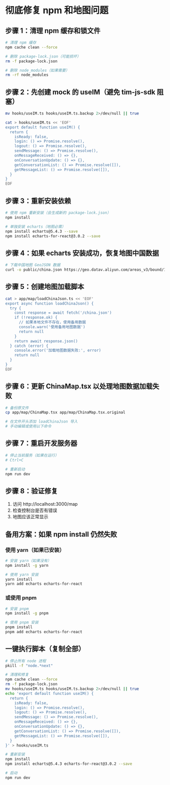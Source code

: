 # 彻底修复 npm 和地图问题

## 步骤 1：清理 npm 缓存和锁文件
```bash
# 清理 npm 缓存
npm cache clean --force

# 删除 package-lock.json（可能损坏）
rm -f package-lock.json

# 删除 node_modules（如果需要）
rm -rf node_modules
```

## 步骤 2：先创建 mock 的 useIM（避免 tim-js-sdk 阻塞）
```bash
mv hooks/useIM.ts hooks/useIM.ts.backup 2>/dev/null || true

cat > hooks/useIM.ts << 'EOF'
export default function useIM() {
  return {
    isReady: false,
    login: () => Promise.resolve(),
    logout: () => Promise.resolve(),
    sendMessage: () => Promise.resolve(),
    onMessageReceived: () => {},
    onConversationUpdate: () => {},
    getConversationList: () => Promise.resolve([]),
    getMessageList: () => Promise.resolve([]),
  }
}
EOF
```

## 步骤 3：重新安装依赖
```bash
# 使用 npm 重新安装（会生成新的 package-lock.json）
npm install

# 单独安装 echarts（地图必需）
npm install echarts@5.4.3 --save
npm install echarts-for-react@3.0.2 --save
```

## 步骤 4：如果 echarts 安装成功，恢复地图中国数据
```bash
# 下载中国地图 GeoJSON 数据
curl -o public/china.json https://geo.datav.aliyun.com/areas_v3/bound/100000_full.json
```

## 步骤 5：创建地图加载脚本
```bash
cat > app/map/loadChinaJson.ts << 'EOF'
export async function loadChinaJson() {
  try {
    const response = await fetch('/china.json')
    if (!response.ok) {
      // 如果本地文件不存在，使用备用数据
      console.warn('使用备用地图数据')
      return null
    }
    return await response.json()
  } catch (error) {
    console.error('加载地图数据失败:', error)
    return null
  }
}
EOF
```

## 步骤 6：更新 ChinaMap.tsx 以处理地图数据加载失败
```bash
# 备份原文件
cp app/map/ChinaMap.tsx app/map/ChinaMap.tsx.original

# 在文件开头添加 loadChinaJson 导入
# 手动编辑或使用以下命令
```

## 步骤 7：重启开发服务器
```bash
# 停止当前服务（如果在运行）
# Ctrl+C

# 重新启动
npm run dev
```

## 步骤 8：验证修复
1. 访问 http://localhost:3000/map
2. 检查控制台是否有错误
3. 地图应该正常显示

## 备用方案：如果 npm install 仍然失败

### 使用 yarn（如果已安装）
```bash
# 安装 yarn（如果没有）
npm install -g yarn

# 使用 yarn 安装
yarn install
yarn add echarts echarts-for-react
```

### 或使用 pnpm
```bash
# 安装 pnpm
npm install -g pnpm

# 使用 pnpm 安装
pnpm install
pnpm add echarts echarts-for-react
```

## 一键执行脚本（复制全部）
```bash
# 停止所有 node 进程
pkill -f "node.*next"

# 清理和修复
npm cache clean --force
rm -f package-lock.json
mv hooks/useIM.ts hooks/useIM.ts.backup 2>/dev/null || true
echo 'export default function useIM() {
  return {
    isReady: false,
    login: () => Promise.resolve(),
    logout: () => Promise.resolve(),
    sendMessage: () => Promise.resolve(),
    onMessageReceived: () => {},
    onConversationUpdate: () => {},
    getConversationList: () => Promise.resolve([]),
    getMessageList: () => Promise.resolve([]),
  }
}' > hooks/useIM.ts

# 重新安装
npm install
npm install echarts@5.4.3 echarts-for-react@3.0.2 --save

# 启动
npm run dev
```